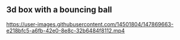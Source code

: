 ## 3d box with a bouncing ball


https://user-images.githubusercontent.com/14501804/147869663-e218bfc5-a6fb-42e0-8e8c-32b6484f8112.mp4


